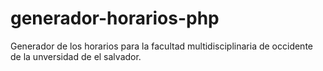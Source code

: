 generador-horarios-php
======================

Generador de los horarios para la facultad multidisciplinaria de occidente de la unversidad de el salvador.
